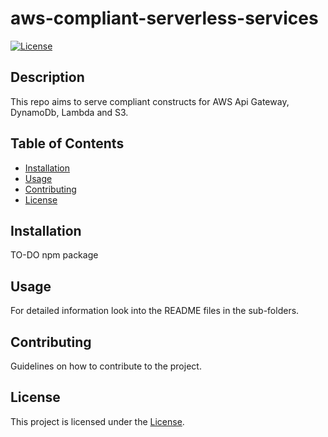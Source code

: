 # aws-compliant-serverless-services
[![License](https://img.shields.io/badge/license-Apache%202.0-blue.svg)](LICENSE)

## Description

This repo aims to serve compliant constructs for AWS Api Gateway, DynamoDb, Lambda and S3.

## Table of Contents

- [Installation](#installation)
- [Usage](#usage)
- [Contributing](#contributing)
- [License](#license)

## Installation

TO-DO npm package 

## Usage

For detailed information look into the README files in the sub-folders. 

## Contributing

Guidelines on how to contribute to the project.

## License

This project is licensed under the [License](LICENSE).

